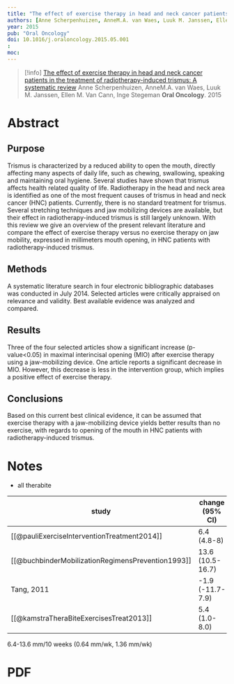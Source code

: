 ```yaml
---
title: "The effect of exercise therapy in head and neck cancer patients in the treatment of radiotherapy-induced trismus: A systematic review"
authors: [Anne Scherpenhuizen, AnneM.A. van Waes, Luuk M. Janssen, Ellen M. Van Cann, Inge Stegeman]
year: 2015
pub: "Oral Oncology"
doi: 10.1016/j.oraloncology.2015.05.001
: 
moc: 
---
```

>[!info]
[The effect of exercise therapy in head and neck cancer patients in the treatment of radiotherapy-induced trismus: A systematic review](https://pubmed.ncbi.nlm.nih.gov//)
Anne Scherpenhuizen, AnneM.A. van Waes, Luuk M. Janssen, Ellen M. Van Cann, Inge Stegeman
**Oral Oncology**. 2015

# Abstract
## Purpose
Trismus is characterized by a reduced ability to open the mouth, directly affecting many aspects of daily life, such as chewing, swallowing, speaking and maintaining oral hygiene. Several studies have shown that trismus affects health related quality of life. Radiotherapy in the head and neck area is identified as one of the most frequent causes of trismus in head and neck cancer (HNC) patients. Currently, there is no standard treatment for trismus. Several stretching techniques and jaw mobilizing devices are available, but their effect in radiotherapy-induced trismus is still largely unknown. With this review we give an overview of the present relevant literature and compare the effect of exercise therapy versus no exercise therapy on jaw mobility, expressed in millimeters mouth opening, in HNC patients with radiotherapy-induced trismus.

## Methods
A systematic literature search in four electronic bibliographic databases was conducted in July 2014. Selected articles were critically appraised on relevance and validity. Best available evidence was analyzed and compared.

## Results
Three of the four selected articles show a significant increase (p-value<0.05) in maximal interincisal opening (MIO) after exercise therapy using a jaw-mobilizing device. One article reports a significant decrease in MIO. However, this decrease is less in the intervention group, which implies a positive effect of exercise therapy.

## Conclusions
Based on this current best clinical evidence, it can be assumed that exercise therapy with a jaw-mobilizing device yields better results than no exercise, with regards to opening of the mouth in HNC patients with radiotherapy-induced trismus.

# Notes
- all therabite

| study                                             | change (95% CI)  | treatment duration |
| ------------------------------------------------- | ---------------- | ------------------ |
| [[@pauliExerciseInterventionTreatment2014]]       | 6.4 (4.8-8)      | 10                 |
| [[@buchbinderMobilizationRegimensPrevention1993]] | 13.6 (10.5-16.7) | 10                 |
| Tang, 2011                                        | -1.9 (-11.7-7.9) | 12                 |
| [[@kamstraTheraBiteExercisesTreat2013]]           | 5.4 (1.0-8.0)    | NA                 |

6.4-13.6 mm/10 weeks (0.64 mm/wk, 1.36 mm/wk)

# PDF
